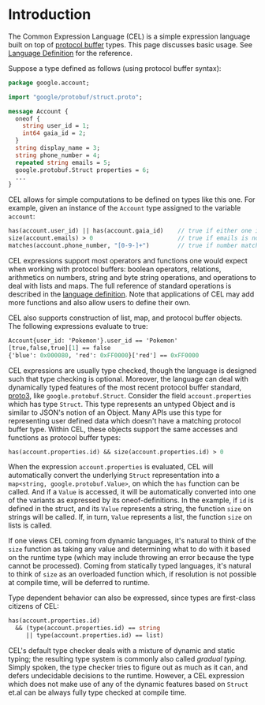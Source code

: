 # Introduction

The Common Expression Language (CEL) is a simple expression language built on
top of [protocol buffer][1] types. This page discusses basic usage. See
[Language Definition](langdef.md) for the reference.

Suppose a type defined as follows (using protocol buffer syntax):

```proto
package google.account;

import "google/protobuf/struct.proto";

message Account {
  oneof {
    string user_id = 1;
    int64 gaia_id = 2;
  }
  string display_name = 3;
  string phone_number = 4;
  repeated string emails = 5;
  google.protobuf.Struct properties = 6;
  ...
}
```

CEL allows for simple computations to be defined on types like this one. For
example, given an instance of the `Account` type assigned to the variable
`account`:

```proto
has(account.user_id) || has(account.gaia_id)    // true if either one is set
size(account.emails) > 0                        // true if emails is non-empty
matches(account.phone_number, "[0-9-]+")        // true if number matches regexp
```

CEL expressions support most operators and functions one would expect when
working with protocol buffers: boolean operators, relations, arithmetics on
numbers, string and byte string operations, and operations to deal with lists
and maps. The full reference of standard operations is described in the
[language definition](langdef.md#standard). Note that applications of CEL may add
more functions and also allow users to define their own.

CEL also supports construction of list, map, and protocol buffer objects. The
following expressions evaluate to true:

```proto
Account{user_id: 'Pokemon'}.user_id == 'Pokemon'
[true,false,true][1] == false
{'blue': 0x000080, 'red': 0xFF0000}['red'] == 0xFF0000
```

CEL expressions are usually type checked, though the language is designed such
that type checking is optional. Moreover, the language can deal with dynamically
typed features of the most recent protocol buffer standard, [proto3][2], like
`google.protobuf.Struct`. Consider the field `account.properties` which has type
`Struct`. This type represents an untyped Object and is similar to JSON's notion
of an Object. Many APIs use this type for representing user defined data which
doesn't have a matching protocol buffer type. Within CEL, these objects support
the same accesses and functions as protocol buffer types:

```proto
has(account.properties.id) && size(account.properties.id) > 0
```

When the expression `account.properties` is evaluated, CEL will automatically
convert the underlying `Struct` representation into a `map<string,
google.protobuf.Value>`, on which the `has` function can be called. And if a
`Value` is accessed, it will be automatically converted into one of the variants
as expressed by its oneof-definitions. In the example, if `id` is defined in the
struct, and its `Value` represents a string, the function `size` on strings will
be called. If, in turn, `Value` represents a list, the function `size` on lists
is called.

If one views CEL coming from dynamic languages, it's natural to think of the
`size` function as taking any value and determining what to do with it based on
the runtime type (which may include throwing an error because the type cannot be
processed). Coming from statically typed languages, it's natural to think of
`size` as an overloaded function which, if resolution is not possible at compile
time, will be deferred to runtime.

Type dependent behavior can also be expressed, since types are first-class
citizens of CEL:

```proto
has(account.properties.id)
  && (type(account.properties.id) == string
     || type(account.properties.id) == list)
```

CEL's default type checker deals with a mixture of dynamic and static typing;
the resulting type system is commonly also called *gradual typing*. Simply
spoken, the type checker tries to figure out as much as it can, and defers
undecidable decisions to the runtime. However, a CEL expression which does not
make use of any of the dynamic features based on `Struct` et.al can be always
fully type checked at compile time.

[1]: https://en.wikipedia.org/wiki/Protocol_Buffers
[2]: https://developers.google.com/protocol-buffers/docs/proto3
